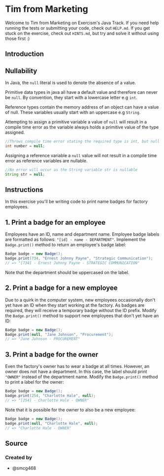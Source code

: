 # Tim from Marketing

Welcome to Tim from Marketing on Exercism's Java Track.
If you need help running the tests or submitting your code, check out `HELP.md`.
If you get stuck on the exercise, check out `HINTS.md`, but try and solve it without using those first :)

## Introduction

## Nullability

In Java, the `null` literal is used to denote the absence of a value.

Primitive data types in java all have a default value and therefore can never be `null`.
By convention, they start with a lowercase letter e.g `int`.

Reference types contain the memory address of an object can have a value of null.
These variables usually start with an uppercase e.g `String`.

Attempting to assign a primitive variable a value of `null` will result in a compile time error as the variable always holds a primitive value of the type assigned.

```java
//Throws compile time error stating the required type is int, but null was provided
int number = null;
```

Assigning a reference variable a `null` value will not result in a compile time error as reference variables are nullable.

```java
//No error will occur as the String variable str is nullable
String str = null;
```

## Instructions

In this exercise you'll be writing code to print name badges for factory employees.

## 1. Print a badge for an employee

Employees have an ID, name and department name. Employee badge labels are formatted as follows: `"[id] - name - DEPARTMENT"`.
Implement the `Badge.print()` method to return an employee's badge label:

```java
Badge badge = new Badge();
badge.print(734, "Ernest Johnny Payne", "Strategic Communication");
// => "[734] - Ernest Johnny Payne - STRATEGIC COMMUNICATION"
```

Note that the department should be uppercased on the label.

## 2. Print a badge for a new employee

Due to a quirk in the computer system, new employees occasionally don't yet have an ID when they start working at the factory.
As badges are required, they will receive a temporary badge without the ID prefix. Modify the `Badge.print()` method to support new employees that don't yet have an ID:

```java
Badge badge = new Badge();
Badge.print(null, "Jane Johnson", "Procurement");
// => "Jane Johnson - PROCUREMENT"
```

## 3. Print a badge for the owner

Even the factory's owner has to wear a badge at all times.
However, an owner does not have a department. In this case, the label should print `"OWNER"` instead of the department name.
Modify the `Badge.print()` method to print a label for the owner:

```java
Badge badge = new Badge();
badge.print(254, "Charlotte Hale", null);
// => "[254] - Charlotte Hale - OWNER"
```

Note that it is possible for the owner to also be a new employee:

```java
Badge badge = new Badge();
badge.print(null, "Charlotte Hale", null);
// => "Charlotte Hale - OWNER"
```

## Source

### Created by

- @smcg468